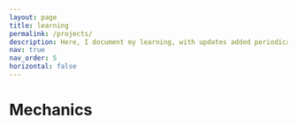 ```yaml
---
layout: page
title: learning
permalink: /projects/
description: Here, I document my learning, with updates added periodically.
nav: true
nav_order: 5
horizontal: false
---
```


# Mechanics
